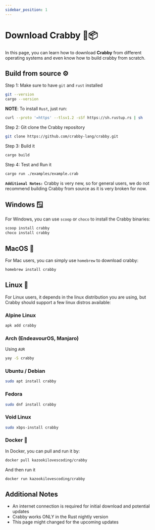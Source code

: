 ```yaml
---
sidebar_position: 1
---
```


# Download Crabby 🦀📦

In this page, you can learn how to download **Crabby** from different operating systems and even
know how to build crabby from scratch.

## Build from source ⚙️

Step 1: Make sure to have `git` and `rust` installed

```bash
git --version
cargo --version
```

**NOTE**: To install `Rust`, just run:

```bash
curl --proto '=https' --tlsv1.2 -sSf https://sh.rustup.rs | sh
```

Step 2: Git clone the Crabby repository

```bash
git clone https://github.com/crabby-lang/crabby.git
```

Step 3: Build it

```bash
cargo build
```

Step 4: Test and Run it

```bash
cargo run ./examples/example.crab
```

**`Additional Notes:`** Crabby is very new, so for general users, we do not recommend building Crabby from source as it is very broken for now.

## Windows 🪟

For Windows, you can use `scoop` or `choco` to install the Crabby binaries:

```bash
scoop install crabby
choco install crabby
```

## MacOS 🍎

For Mac users, you can simply use `homebrew` to download crabby:

```bash
homebrew install crabby
```

## Linux 🐧

For Linux users, it depends in the linux distribution you are using, but Crabby
should support a few linux distros available:

### Alpine Linux

```bash
apk add crabby
```

### Arch (EndeavourOS, Manjaro)

Using `AUR`

```bash
yay -S crabby
```

### Ubuntu / Debian

```bash
sudo apt install crabby
```

### Fedora

```bash
sudo dnf install crabby
```

### Void Linux

```bash
sudo xbps-install crabby
```

### Docker 🐳

In Docker, you can pull and run it by:

```bash
docker pull kazookilovescoding/crabby
```

And then run it

```bash
docker run kazookilovescoding/crabby
```

## Additional Notes

* An internet connection is required for initial download and potential updates
* Crabby works ONLY in the Rust nightly version
* This page might changed for the upcoming updates
